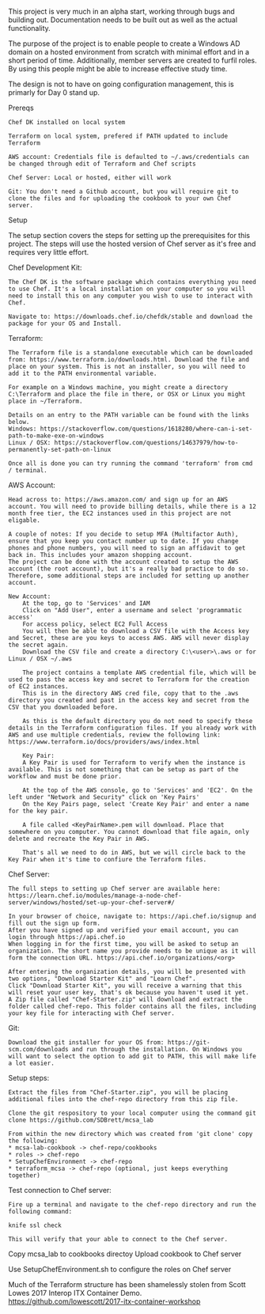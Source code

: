 This project is very much in an alpha start, working through bugs and building out. 
Documentation needs to be built out as well as the actual functionality.

The purpose of the project is to enable people to create a Windows AD domain on a hosted environment from scratch with minimal effort and in a short period of time. Additionally, member servers are created to furfil roles. By using this people might be able to increase effective study time.

The design is not to have on going configuration management, this is primarly for Day 0 stand up.

Prereqs

    Chef DK installed on local system
    
    Terraform on local system, prefered if PATH updated to include Terraform
    
    AWS account: Credentials file is defaulted to ~/.aws/credentials can be changed through edit of Terraform and Chef scripts

    Chef Server: Local or hosted, either will work
    
    Git: You don't need a Github account, but you will require git to clone the files and for uploading the cookbook to your own Chef server.


Setup

The setup section covers the steps for setting up the prerequisites for this project. The steps will use the hosted version of Chef server as it's free and requires very little effort.

Chef Development Kit:

    The Chef DK is the software package which contains everything you need to use Chef. It's a local installation on your computer so you will need to install this on any computer you wish to use to interact with Chef.
    
    Navigate to: https://downloads.chef.io/chefdk/stable and download the package for your OS and Install.
    
Terraform:

    The Terraform file is a standalone executable which can be downloaded from: https://www.terraform.io/downloads.html. Download the file and place on your system. This is not an installer, so you will need to add it to the PATH environmental variable.
    
    For example on a Windows machine, you might create a directory C:\Terraform and place the file in there, or OSX or Linux you might place in ~/Terraform.
    
    Details on an entry to the PATH variable can be found with the links below.
    Windows: https://stackoverflow.com/questions/1618280/where-can-i-set-path-to-make-exe-on-windows
    Linux / OSX: https://stackoverflow.com/questions/14637979/how-to-permanently-set-path-on-linux

    Once all is done you can try running the command 'terraform' from cmd / terminal.
    
AWS Account:

    Head across to: https://aws.amazon.com/ and sign up for an AWS account. You will need to provide billing details, while there is a 12 month free tier, the EC2 instances used in this project are not eligable.
    
    A couple of notes: If you decide to setup MFA (Multifactor Auth), ensure that you keep you contact number up to date. If you change phones and phone numbers, you will need to sign an affidavit to get back in. This includes your amazon shopping account.
    The project can be done with the account created to setup the AWS account (the root account), but it's a really bad practice to do so. Therefore, some additional steps are included for setting up another account.
    
    New Account:
        At the top, go to 'Services' and IAM
        Click on "Add User", enter a username and select 'programmatic access'
        For access policy, select EC2 Full Access
        You will then be able to download a CSV file with the Access key and Secret, these are you keys to access AWS. AWS will never display the secret again.
        Download the CSV file and create a directory C:\<user>\.aws or for Linux / OSX ~/.aws
        
        The project contains a template AWS credential file, which will be used to pass the access key and secret to Terraform for the creation of EC2 instances.
        This is in the directory AWS cred file, copy that to the .aws directory you created and past in the access key and secret from the CSV that you downloaded before. 
        
        As this is the default directory you do not need to specify these details in the Terraform configuration files. If you already work with AWS and use multiple credentials, review the following link: https://www.terraform.io/docs/providers/aws/index.html
        
        Key Pair:
        A Key Pair is used for Terraform to verify when the instance is available. This is not something that can be setup as part of the workflow and must be done prior.
        
        At the top of the AWS console, go to 'Services' and 'EC2'. On the left under "Network and Security" click on 'Key Pairs'
        On the Key Pairs page, select 'Create Key Pair' and enter a name for the key pair.
        
        A file called <KeyPairName>.pem will download. Place that somewhere on you computer. You cannot download that file again, only delete and recreate the Key Pair in AWS.
        
        That's all we need to do in AWS, but we will circle back to the Key Pair when it's time to confiure the Terraform files.

Chef Server:

    The full steps to setting up Chef server are available here: https://learn.chef.io/modules/manage-a-node-chef-server/windows/hosted/set-up-your-chef-server#/
    
    In your browser of choice, navigate to: https://api.chef.io/signup and fill out the sign up form.
    After you have signed up and verified your email account, you can login through https://api.chef.io
    When logging in for the first time, you will be asked to setup an organization. The short name you provide needs to be unique as it will form the connection URL. https://api.chef.io/organizations/<org>
    
    After entering the organization details, you will be presented with two options, "Download Starter Kit" and "Learn Chef".
    Click "Download Starter Kit", you will receive a warning that this will reset your user key, that's ok because you haven't used it yet.
    A Zip file called "Chef-Starter.zip" will download and extract the folder called chef-repo. This folder contains all the files, including your key file for interacting with Chef server.
    
Git:

    Download the git installer for your OS from: https://git-scm.com/downloads and run through the installation. On Windows you will want to select the option to add git to PATH, this will make life a lot easier.

Setup steps:

    Extract the files from "Chef-Starter.zip", you will be placing additional files into the chef-repo directory from this zip file.

    Clone the git respository to your local computer using the command git clone https://github.com/SDBrett/mcsa_lab
    
    From within the new directory which was created from 'git clone' copy the following:
    * mcsa-lab-cookbook -> chef-repo/cookbooks
    * roles -> chef-repo
    * SetupChefEnvironment -> chef-repo
    * terraform_mcsa -> chef-repo (optional, just keeps everything together)
    
Test connection to Chef server:

    Fire up a terminal and navigate to the chef-repo directory and run the following command:
    
    knife ssl check
    
    This will verify that your able to connect to the Chef server.

    

    
    

Copy mcsa_lab to cookbooks directoy
Upload cookbook to Chef server

Use SetupChefEnvironment.sh to configure the roles on Chef server


Much of the Terraform structure has been shamelessly stolen from Scott Lowes 2017 Interop ITX Container Demo. https://github.com/lowescott/2017-itx-container-workshop
